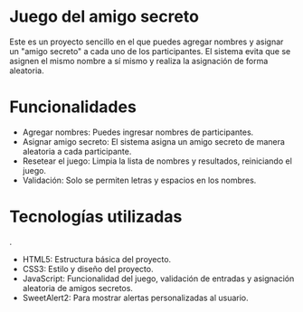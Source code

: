 <h1> Juego del amigo secreto </h1>
Este es un proyecto sencillo en el que puedes agregar nombres y asignar un "amigo secreto" a cada uno de los participantes. El sistema evita que se asignen el mismo nombre a sí mismo y realiza la asignación de forma aleatoria.

<h1> Funcionalidades </h1>

- Agregar nombres: Puedes ingresar nombres de participantes.
- Asignar amigo secreto: El sistema asigna un amigo secreto de manera aleatoria a cada participante.
- Resetear el juego: Limpia la lista de nombres y resultados, reiniciando el juego.
- Validación: Solo se permiten letras y espacios en los nombres.

<h1> Tecnologías utilizadas </h1>.

- HTML5: Estructura básica del proyecto.
- CSS3: Estilo y diseño del proyecto.
- JavaScript: Funcionalidad del juego, validación de entradas y asignación aleatoria de amigos secretos.
- SweetAlert2: Para mostrar alertas personalizadas al usuario.
